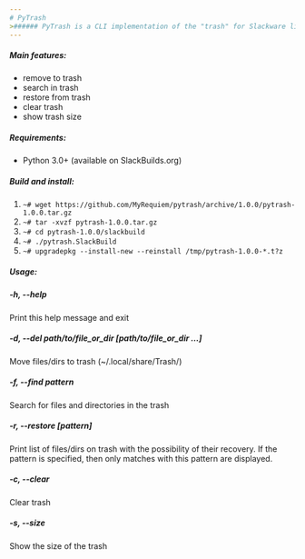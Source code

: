 ```yaml
---
# PyTrash
>###### PyTrash is a CLI implementation of the "trash" for Slackware linux
---
```

##### Main features:
* remove to trash
* search in trash
* restore from trash
* clear trash
* show trash size

##### Requirements:
* Python 3.0+ (available on SlackBuilds.org)

##### Build and install:
1. `~# wget https://github.com/MyRequiem/pytrash/archive/1.0.0/pytrash-1.0.0.tar.gz`
2. `~# tar -xvzf pytrash-1.0.0.tar.gz`
3. `~# cd pytrash-1.0.0/slackbuild`
4. `~# ./pytrash.SlackBuild`
5. `~# upgradepkg --install-new --reinstall /tmp/pytrash-1.0.0-*.t?z`

##### Usage:
##### -h, --help

Print this help message and exit

##### -d, --del path/to/file_or_dir [path/to/file_or_dir ...]

Move files/dirs to trash (~/.local/share/Trash/)

##### -f, --find pattern

Search for files and directories in the trash

##### -r, --restore [pattern]

Print list of files/dirs on trash with the possibility of their recovery.
If the pattern is specified, then only matches with this pattern are displayed.

##### -c, --clear

Clear trash

##### -s, --size

Show the size of the trash
